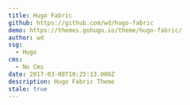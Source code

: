 ```yaml
---
title: Hugo Fabric
github: https://github.com/wd/hugo-fabric
demo: https://themes.gohugo.io/theme/hugo-fabric/
author: wd
ssg:
  - Hugo
cms:
  - No Cms
date: 2017-03-08T10:25:13.000Z
description: Hugo Fabric Theme
stale: true
---
```

